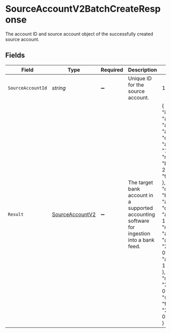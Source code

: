 # SourceAccountV2BatchCreateResponse

The account ID and source account object of the successfully created source account.


## Fields

| Field                                                                                                                                                                                                                                                                                                                                                                                                                                                                          | Type                                                                                                                                                                                                                                                                                                                                                                                                                                                                           | Required                                                                                                                                                                                                                                                                                                                                                                                                                                                                       | Description                                                                                                                                                                                                                                                                                                                                                                                                                                                                    | Example                                                                                                                                                                                                                                                                                                                                                                                                                                                                        |
| ------------------------------------------------------------------------------------------------------------------------------------------------------------------------------------------------------------------------------------------------------------------------------------------------------------------------------------------------------------------------------------------------------------------------------------------------------------------------------ | ------------------------------------------------------------------------------------------------------------------------------------------------------------------------------------------------------------------------------------------------------------------------------------------------------------------------------------------------------------------------------------------------------------------------------------------------------------------------------ | ------------------------------------------------------------------------------------------------------------------------------------------------------------------------------------------------------------------------------------------------------------------------------------------------------------------------------------------------------------------------------------------------------------------------------------------------------------------------------ | ------------------------------------------------------------------------------------------------------------------------------------------------------------------------------------------------------------------------------------------------------------------------------------------------------------------------------------------------------------------------------------------------------------------------------------------------------------------------------ | ------------------------------------------------------------------------------------------------------------------------------------------------------------------------------------------------------------------------------------------------------------------------------------------------------------------------------------------------------------------------------------------------------------------------------------------------------------------------------ |
| `SourceAccountId`                                                                                                                                                                                                                                                                                                                                                                                                                                                              | *string*                                                                                                                                                                                                                                                                                                                                                                                                                                                                       | :heavy_minus_sign:                                                                                                                                                                                                                                                                                                                                                                                                                                                             | Unique ID for the source account.                                                                                                                                                                                                                                                                                                                                                                                                                                              | 12345                                                                                                                                                                                                                                                                                                                                                                                                                                                                          |
| `Result`                                                                                                                                                                                                                                                                                                                                                                                                                                                                       | [SourceAccountV2](../../Models/Shared/SourceAccountV2.md)                                                                                                                                                                                                                                                                                                                                                                                                                      | :heavy_minus_sign:                                                                                                                                                                                                                                                                                                                                                                                                                                                             | The target bank account in a supported accounting software for ingestion into a bank feed.                                                                                                                                                                                                                                                                                                                                                                                     | {<br/>"id": "acc-001",<br/>"accountName": "account-081",<br/>"accountType": "checking",<br/>"accountNumber": "12345670",<br/>"routingInfo": {<br/>"bankCode": 21001088,<br/>"type": "bankcode"<br/>},<br/>"currency": "GBP",<br/>"balance": 99.99,<br/>"accountInfo": {<br/>"description": "account description 1",<br/>"nickname": "account 123",<br/>"accountOpenDate": "2023-05-06T00:00:00Z",<br/>"availableBalance": 10<br/>},<br/>"modifiedDate": "2024-08-02T00:00:00.000Z",<br/>"status": "pending",<br/>"feedStartDate": "2024-05-01T00:00:00Z"<br/>} |